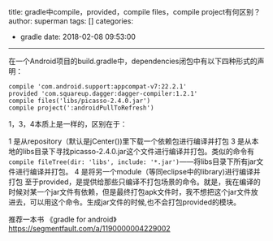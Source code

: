 title: gradle中compile，provided，compile files，compile project有何区别？
author: superman
tags: []
categories:
  - gradle
date: 2018-02-08 09:53:00
---
在一个Android项目的build.gradle中，dependencies闭包中有以下四种形式的声明：
<!--more-->

```
compile 'com.android.support:appcompat-v7:22.2.1'
provided 'com.squareup.dagger:dagger-compiler:1.2.1'
compile files('libs/picasso-2.4.0.jar')
compile project(':androidPullToRefresh')
```

1，3，4本质上是一样的，区别在于：

1 是从repository（默认是jCenter())里下载一个依赖包进行编译并打包
3 是从本地的libs目录下寻找picasso-2.4.0.jar这个文件进行编译并打包。类似的命令有`compile fileTree(dir: 'libs', include: '*.jar')`——将libs目录下所有jar文件进行编译并打包。
4 是将另一个module（等同eclipse中的library)进行编译并打包
至于provided，是提供给那些只编译不打包场景的命令。就是，我在编译的时候对某一个jar文件有依赖，但是最终打包apk文件时，我不想把这个jar文件放进去，可以用这个命令。生成jar文件的时候,也不会打包provided的模块。

推荐一本书 《gradle for android》
https://segmentfault.com/a/1190000004229002